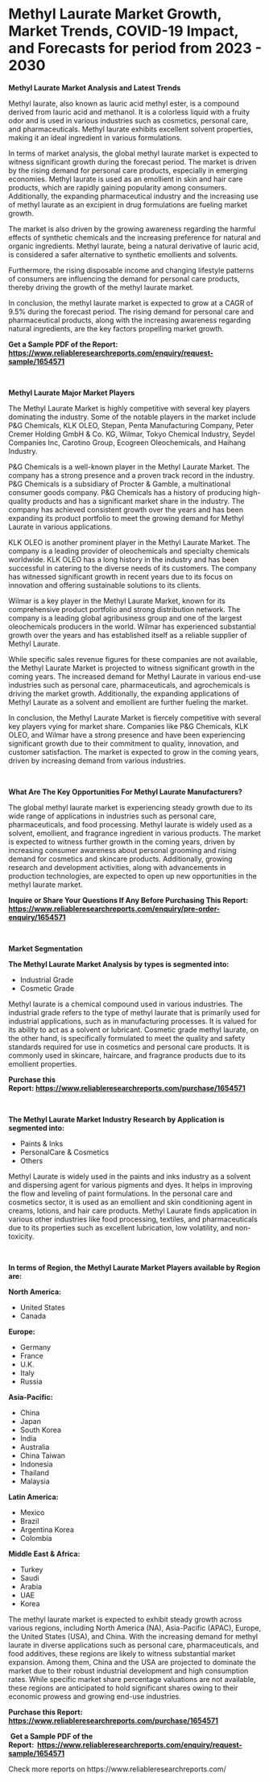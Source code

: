<p><h1>Methyl Laurate Market Growth, Market Trends, COVID-19 Impact, and Forecasts for period from 2023 - 2030</h1></p><p><strong>Methyl Laurate Market Analysis and Latest Trends</strong></p>
<p><p>Methyl laurate, also known as lauric acid methyl ester, is a compound derived from lauric acid and methanol. It is a colorless liquid with a fruity odor and is used in various industries such as cosmetics, personal care, and pharmaceuticals. Methyl laurate exhibits excellent solvent properties, making it an ideal ingredient in various formulations.</p><p>In terms of market analysis, the global methyl laurate market is expected to witness significant growth during the forecast period. The market is driven by the rising demand for personal care products, especially in emerging economies. Methyl laurate is used as an emollient in skin and hair care products, which are rapidly gaining popularity among consumers. Additionally, the expanding pharmaceutical industry and the increasing use of methyl laurate as an excipient in drug formulations are fueling market growth.</p><p>The market is also driven by the growing awareness regarding the harmful effects of synthetic chemicals and the increasing preference for natural and organic ingredients. Methyl laurate, being a natural derivative of lauric acid, is considered a safer alternative to synthetic emollients and solvents.</p><p>Furthermore, the rising disposable income and changing lifestyle patterns of consumers are influencing the demand for personal care products, thereby driving the growth of the methyl laurate market.</p><p>In conclusion, the methyl laurate market is expected to grow at a CAGR of 9.5% during the forecast period. The rising demand for personal care and pharmaceutical products, along with the increasing awareness regarding natural ingredients, are the key factors propelling market growth.</p></p>
<p><strong>Get a Sample PDF of the Report:&nbsp; <a href="https://www.reliableresearchreports.com/enquiry/request-sample/1654571">https://www.reliableresearchreports.com/enquiry/request-sample/1654571</a></strong></p>
<p>&nbsp;</p>
<p><strong>Methyl Laurate Major Market Players</strong></p>
<p><p>The Methyl Laurate Market is highly competitive with several key players dominating the industry. Some of the notable players in the market include P&G Chemicals, KLK OLEO, Stepan, Penta Manufacturing Company, Peter Cremer Holding GmbH & Co. KG, Wilmar, Tokyo Chemical Industry, Seydel Companies Inc, Carotino Group, Ecogreen Oleochemicals, and Haihang Industry. </p><p>P&G Chemicals is a well-known player in the Methyl Laurate Market. The company has a strong presence and a proven track record in the industry. P&G Chemicals is a subsidiary of Procter & Gamble, a multinational consumer goods company. P&G Chemicals has a history of producing high-quality products and has a significant market share in the industry. The company has achieved consistent growth over the years and has been expanding its product portfolio to meet the growing demand for Methyl Laurate in various applications.</p><p>KLK OLEO is another prominent player in the Methyl Laurate Market. The company is a leading provider of oleochemicals and specialty chemicals worldwide. KLK OLEO has a long history in the industry and has been successful in catering to the diverse needs of its customers. The company has witnessed significant growth in recent years due to its focus on innovation and offering sustainable solutions to its clients.</p><p>Wilmar is a key player in the Methyl Laurate Market, known for its comprehensive product portfolio and strong distribution network. The company is a leading global agribusiness group and one of the largest oleochemicals producers in the world. Wilmar has experienced substantial growth over the years and has established itself as a reliable supplier of Methyl Laurate.</p><p>While specific sales revenue figures for these companies are not available, the Methyl Laurate Market is projected to witness significant growth in the coming years. The increased demand for Methyl Laurate in various end-use industries such as personal care, pharmaceuticals, and agrochemicals is driving the market growth. Additionally, the expanding applications of Methyl Laurate as a solvent and emollient are further fueling the market.</p><p>In conclusion, the Methyl Laurate Market is fiercely competitive with several key players vying for market share. Companies like P&G Chemicals, KLK OLEO, and Wilmar have a strong presence and have been experiencing significant growth due to their commitment to quality, innovation, and customer satisfaction. The market is expected to grow in the coming years, driven by increasing demand from various industries.</p></p>
<p>&nbsp;</p>
<p><strong>What Are The Key Opportunities For Methyl Laurate Manufacturers?</strong></p>
<p><p>The global methyl laurate market is experiencing steady growth due to its wide range of applications in industries such as personal care, pharmaceuticals, and food processing. Methyl laurate is widely used as a solvent, emollient, and fragrance ingredient in various products. The market is expected to witness further growth in the coming years, driven by increasing consumer awareness about personal grooming and rising demand for cosmetics and skincare products. Additionally, growing research and development activities, along with advancements in production technologies, are expected to open up new opportunities in the methyl laurate market.</p></p>
<p><strong>Inquire or Share Your Questions If Any Before Purchasing This Report: <a href="https://www.reliableresearchreports.com/enquiry/pre-order-enquiry/1654571">https://www.reliableresearchreports.com/enquiry/pre-order-enquiry/1654571</a></strong></p>
<p>&nbsp;</p>
<p><strong>Market Segmentation</strong></p>
<p><strong>The Methyl Laurate Market Analysis by types is segmented into:</strong></p>
<p><ul><li>Industrial Grade</li><li>Cosmetic Grade</li></ul></p>
<p><p>Methyl laurate is a chemical compound used in various industries. The industrial grade refers to the type of methyl laurate that is primarily used for industrial applications, such as in manufacturing processes. It is valued for its ability to act as a solvent or lubricant. Cosmetic grade methyl laurate, on the other hand, is specifically formulated to meet the quality and safety standards required for use in cosmetics and personal care products. It is commonly used in skincare, haircare, and fragrance products due to its emollient properties.</p></p>
<p><strong>Purchase this Report:&nbsp;<a href="https://www.reliableresearchreports.com/purchase/1654571">https://www.reliableresearchreports.com/purchase/1654571</a></strong></p>
<p>&nbsp;</p>
<p><strong>The Methyl Laurate Market Industry Research by Application is segmented into:</strong></p>
<p><ul><li>Paints & Inks</li><li>PersonalCare & Cosmetics</li><li>Others</li></ul></p>
<p><p>Methyl Laurate is widely used in the paints and inks industry as a solvent and dispersing agent for various pigments and dyes. It helps in improving the flow and leveling of paint formulations. In the personal care and cosmetics sector, it is used as an emollient and skin conditioning agent in creams, lotions, and hair care products. Methyl Laurate finds application in various other industries like food processing, textiles, and pharmaceuticals due to its properties such as excellent lubrication, low volatility, and non-toxicity.</p></p>
<p>&nbsp;</p>
<p><strong>In terms of Region, the Methyl Laurate Market Players available by Region are:</strong></p>
<p>
    <p> <strong> North America: </strong>
        <ul>
            <li>United States</li>
            <li>Canada</li>
        </ul>
        </p> 
    <p> <strong> Europe: </strong>
        <ul>
            <li>Germany</li>
            <li>France</li>
            <li>U.K.</li>
            <li>Italy</li>
            <li>Russia</li>
        </ul>
        </p> 
    <p> <strong> Asia-Pacific: </strong>
        <ul>
            <li>China</li>
            <li>Japan</li>
            <li>South Korea</li>
            <li>India</li>
            <li>Australia</li>
            <li>China Taiwan</li>
            <li>Indonesia</li>
            <li>Thailand</li>
            <li>Malaysia</li>
        </ul>
        </p> 
    <p> <strong> Latin America: </strong>
        <ul>
            <li>Mexico</li>
            <li>Brazil</li>
            <li>Argentina Korea</li>
            <li>Colombia</li>
        </ul>
        </p> 
    <p> <strong> Middle East & Africa: </strong>
        <ul>
            <li>Turkey</li>
            <li>Saudi</li>
            <li>Arabia</li>
            <li>UAE</li>
            <li>Korea</li>
        </ul>
    </p>
    </p>
<p><p>The methyl laurate market is expected to exhibit steady growth across various regions, including North America (NA), Asia-Pacific (APAC), Europe, the United States (USA), and China. With the increasing demand for methyl laurate in diverse applications such as personal care, pharmaceuticals, and food additives, these regions are likely to witness substantial market expansion. Among them, China and the USA are projected to dominate the market due to their robust industrial development and high consumption rates. While specific market share percentage valuations are not available, these regions are anticipated to hold significant shares owing to their economic prowess and growing end-use industries.</p></p>
<p><strong>Purchase this Report: <a href="https://www.reliableresearchreports.com/purchase/1654571">https://www.reliableresearchreports.com/purchase/1654571</a></strong></p>
<p>&nbsp;<strong>Get a Sample PDF of the Report:&nbsp;&nbsp;<a href="https://www.reliableresearchreports.com/enquiry/request-sample/1654571">https://www.reliableresearchreports.com/enquiry/request-sample/1654571</a></strong></p>
<p><strong></strong></p>
<p>Check more reports on https://www.reliableresearchreports.com/</p>